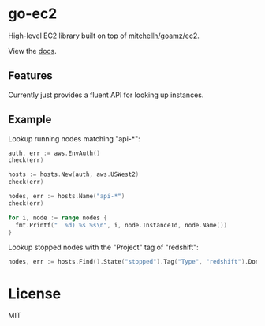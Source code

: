 
# go-ec2

 High-level EC2 library built on top of [mitchellh/goamz/ec2](https://github.com/mitchellh/goamz/tree/master/ec2).

 View the [docs](http://godoc.org/github.com/segmentio/go-ec2).

## Features

 Currently just provides a fluent API for looking up instances.

## Example

 Lookup running nodes matching "api-*":

```go
auth, err := aws.EnvAuth()
check(err)

hosts := hosts.New(auth, aws.USWest2)
check(err)

nodes, err := hosts.Name("api-*")
check(err)

for i, node := range nodes {
  fmt.Printf("  %d) %s %s\n", i, node.InstanceId, node.Name())
}
```

 Lookup stopped nodes with the "Project" tag of "redshift":

```go
nodes, err := hosts.Find().State("stopped").Tag("Type", "redshift").Done()
```

# License

 MIT

